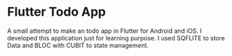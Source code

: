 
# Flutter Todo App

A small attempt to make an todo app in Flutter for Android and iOS. I developed this application just for learning purpose. I used SQFLITE to store Data and BLOC with CUBIT to state management.

